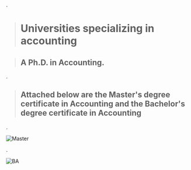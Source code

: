 
.


> # Universities specializing in accounting





> ##  A Ph.D. in Accounting.


.


> ## Attached below are the Master's degree certificate in Accounting and the Bachelor's degree certificate in Accounting


.

![Master](https://github.com/nancyalaswad90/nancyalaswad90/assets/36210723/1b6b7dcb-3865-4a9a-be91-ec3ff9bd4a73)



.


![BA](https://github.com/nancyalaswad90/nancyalaswad90/assets/36210723/fb813c06-1f27-4995-9f22-6e707b73a954)
